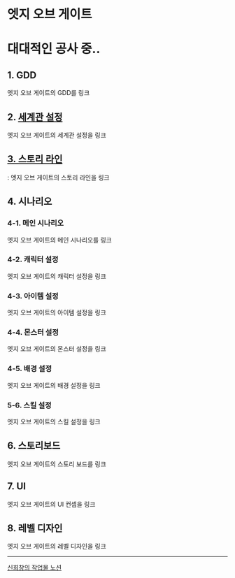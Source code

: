 
# 엣지 오브 게이트
대대적인 공사 중..
=====
## 1. GDD
엣지 오브 게이트의 GDD를 링크
## 2. [세계관 설정](https://prairie-spinach-4fb.notion.site/a4f98f56b3624a0f8bb5f4ab1727330b?pvs=4)
엣지 오브 게이트의 세계관 설정을 링크
## [3. 스토리 라인](https://prairie-spinach-4fb.notion.site/11bbed49c8ab4d68ac4813e78f6c7807?pvs=4)
: 엣지 오브 게이트의 스토리 라인을 링크
## 4. 시나리오
###     4-1. 메인 시나리오
엣지 오브 게이트의 메인 시나리오를 링크
###     4-2. 캐릭터 설정
엣지 오브 게이트의 캐릭터 설정을 링크
###     4-3. 아이템 설정
엣지 오브 게이트의 아이템 설정을 링크
###     4-4. 몬스터 설정
엣지 오브 게이트의 몬스터 설정을 링크
###     4-5. 배경 설정
엣지 오브 게이트의 배경 설정을 링크
###     5-6. 스킬 설정
엣지 오브 게이트의 스킬 설정을 링크
## 6. 스토리보드
엣지 오브 게이트의 스토리 보드를 링크
## 7. UI
엣지 오브 게이트의 UI 컨셉을 링크
## 8. 레벨 디자인
엣지 오브 게이트의 레벨 디자인을 링크

-----



[신희창의 작업물 노션](https://prairie-spinach-4fb.notion.site/d73eae4bdc83488c84aacc69bc57f8c5?pvs=4)
